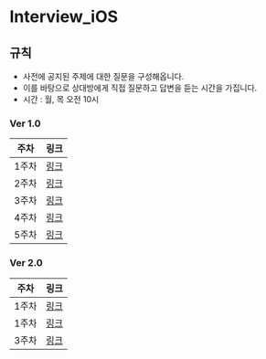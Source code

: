 # Interview_iOS

## 규칙
- 사전에 공지된 주제에 대한 질문을 구성해옵니다.
- 이를 바탕으로 상대방에게 직접 질문하고 답변을 듣는 시간을 가집니다.
- 시간 : 월, 목 오전 10시

### Ver 1.0
|주차|링크|
|---|---|
|1주차|[링크](https://github.com/Interview777/Interview_iOS/discussions/3)|
|2주차|[링크](https://github.com/Interview777/Interview_iOS/discussions/4)|
|3주차|[링크](https://github.com/Interview777/Interview_iOS/discussions/5)|
|4주차|[링크](https://github.com/Interview777/Interview_iOS/discussions/6)|
|5주차|[링크](https://github.com/Interview777/Interview_iOS/discussions/7)|

### Ver 2.0
|주차|링크|
|---|---|
|1주차|[링크](https://github.com/Interview777/Interview_iOS/discussions/8)|
|1주차|[링크](https://github.com/Interview777/Interview_iOS/discussions/8)|
|3주차|[링크](https://github.com/Interview777/Interview_iOS/discussions/10)|

